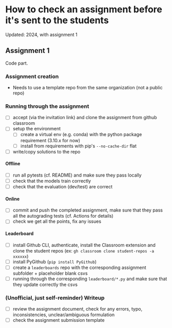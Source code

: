 # How to check an assignment before it's sent to the students

Updated: 2024, with assignment 1

## Assignment 1

Code part.

### Assignment creation

- Needs to use a template repo from the same organization (not a public repo)

### Running through the assignment

- [ ] accept (via the invitation link) and clone the assignment from github classroom
- [ ] setup the environment
  - [ ] create a virtual env (e.g. conda) with the python package requirement (3.10.x for now)
  - [ ] install from requirements with pip's `--no-cache-dir` flat
- [ ] write/copy solutions to the repo

#### Offline

- [ ] run all pytests (cf. README) and make sure they pass locally
- [ ] check that the models train correctly
- [ ] check that the evaluation (dev/test) are correct

#### Online

- [ ] commit and push the completed assignment, make sure that they pass all the autograding tests (cf. Actions for details)
- [ ] check we get all the points, fix any issues

#### Leaderboard

- [ ] install Github CLI, authenticate, install the Classroom extension and clone the student repos (ex: `gh classroom clone student-repos -a xxxxxx`)
- [ ] install PyGithub (`pip install PyGithub`)
- [ ] create a `leaderboards` repo with the corresponding assignment subfolder + placeholder blank csvs
- [ ] running through the corresponding `leaderboard/*.py` and make sure that they update correctly the csvs

### (Unofficial, just self-reminder) Writeup

- [ ] review the assignment document, check for any errors, typo, inconsistencies, unclear/ambiguous formulation
- [ ] check the assignment submission template
